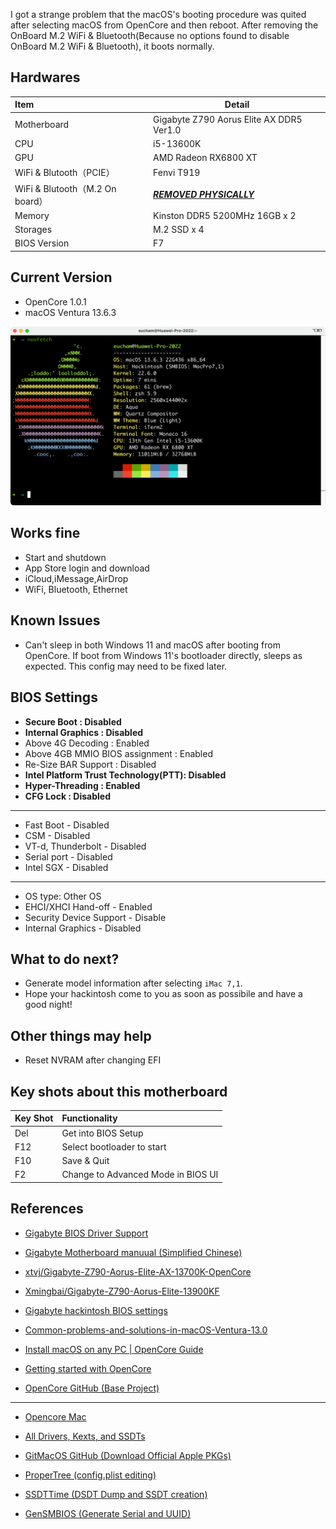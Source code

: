 I got a strange problem that the macOS's booting procedure was quited after selecting macOS from OpenCore and then reboot. After removing the OnBoard M.2 WiFi & Bluetooth(Because no options found to disable OnBoard M.2 WiFi & Bluetooth), it boots normally.

## Hardwares

| Item                            | Detail                                   |
| :------------------------------ | ---------------------------------------- |
| Motherboard                     | Gigabyte Z790 Aorus Elite AX DDR5 Ver1.0 |
| CPU                             | i5-13600K                                |
| GPU                             | AMD Radeon RX6800 XT                     |
| WiFi & Blutooth（PCIE）         | Fenvi T919                               |
| WiFi & Blutooth（M.2 On board） | ***<u>REMOVED PHYSICALLY</u>***          |
| Memory                          | Kinston DDR5 5200MHz 16GB x 2            |
| Storages                        | M.2 SSD x 4                              |
| BIOS Version                    | F7                                       |

## Current Version

- OpenCore 1.0.1
- macOS Ventura 13.6.3

![neofetch](./pics/neofetch.png)

## Works fine

- Start and shutdown
- App Store login and download
- iCloud,iMessage,AirDrop
- WiFi, Bluetooth, Ethernet

## Known Issues

- Can't sleep in both Windows 11 and macOS after booting from OpenCore. If boot from Windows 11's bootloader directly, sleeps as expected. This config may need to be fixed later.

## BIOS Settings

- **Secure Boot : Disabled**
- **Internal Graphics : Disabled**
- Above 4G Decoding : Enabled
- Above 4GB MMIO BIOS assignment : Enabled
- Re-Size BAR Support : Disabled
- **Intel Platform Trust Technology(PTT): Disabled**
- **Hyper-Threading : Enabled**
- **CFG Lock : Disabled**

---

- Fast Boot - Disabled
- CSM - Disabled
- VT-d, Thunderbolt - Disabled
- Serial port - Disabled
- Intel SGX - Disabled

---

- OS type: Other OS
- EHCI/XHCI Hand-off - Enabled
- Security Device Support - Disable
- Internal Graphics - Disabled

## What to do next?

- Generate model information after selecting `iMac 7,1`.
- Hope your hackintosh come to you as soon as possibile and have a good night!

## Other things may help

- Reset NVRAM after changing EFI

## Key shots about this motherboard

| Key Shot | Functionality                      |
| -------- | :--------------------------------- |
| Del      | Get into BIOS Setup                |
| F12      | Select bootloader to start         |
| F10      | Save & Quit                        |
| F2       | Change to Advanced Mode in BIOS UI |

## References

- [Gigabyte BIOS Driver Support](https://www.aorus.com/motherboards/Z790-AORUS-ELITE-AX-rev-10/Support)

- [Gigabyte Motherboard manuual (Simplified Chinese)](https://download.gigabyte.com/FileList/Manual/mb_manual_intel700-features_sc.pdf)

- [xtvj/Gigabyte-Z790-Aorus-Elite-AX-13700K-OpenCore](https://github.com/xtvj/Gigabyte-Z790-Aorus-Elite-AX-13700K-OpenCore-Hackintosh)

- [Xmingbai/Gigabyte-Z790-Aorus-Elite-13900KF](https://github.com/Xmingbai/Gigabyte-Z790-Aorus-Elite-13900KF-hackintosh)

- [Gigabyte hackintosh BIOS settings](https://www.bilibili.com/read/cv8519606)

- [Common-problems-and-solutions-in-macOS-Ventura-13.0](https://blog.daliansky.net/Common-problems-and-solutions-in-macOS-Ventura-13.0-installation.html)

- [Install macOS on any PC | OpenCore Guide](https://www.youtube.com/watch?v=eUnVzJsINCI)

- [Getting started with OpenCore](https://dortania.github.io/OpenCore-Install-Guide/prerequisites.html)

- [OpenCore GitHub (Base Project)](https://github.com/acidanthera/OpenCorePkg/releases)

---

- [Opencore Mac](https://christitus.com/opencore-mac/)

- [All Drivers, Kexts, and SSDTs](https://dortania.github.io/OpenCore-Desktop-Guide/ktext.html)

- [GitMacOS GitHub (Download Official Apple PKGs)](https://github.com/corpnewt/gibMacOS)

- [ProperTree (config.plist editing)](https://github.com/corpnewt/ProperTree)

- [SSDTTime (DSDT Dump and SSDT creation)](https://github.com/corpnewt/SSDTTime)

- [GenSMBIOS (Generate Serial and UUID)](https://github.com/corpnewt/GenSMBIOS)
